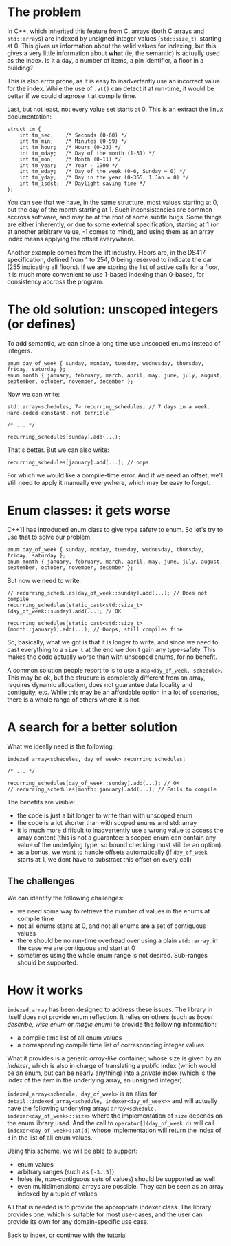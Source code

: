 <!--
Copyright 2022 Julien Blanc
Distributed under the Boost Software License, Version 1.0.
https://www.boost.org/LICENSE_1_0.txt
-->

# The problem

In C++, which inherited this feature from C, arrays (both C arrays and `std::array`s)
are indexed by unsigned integer values (`std::size_t`), starting at 0. This gives us
information about the valid values for indexing, but this gives a very little information
about **what** (ie, the semantic) is actually used as the index. Is it a day, a number of
items, a pin identifier, a floor in a building?

This is also error prone, as it is easy to inadvertently use an incorrect value for
the index. While the use of `.at()` can detect it at run-time, it would be better if
we could diagnose it at compile time.

Last, but not least, not every value set starts at 0. This is an extract the linux documentation:

```
struct tm {
    int tm_sec;    /* Seconds (0-60) */
    int tm_min;    /* Minutes (0-59) */
    int tm_hour;   /* Hours (0-23) */
    int tm_mday;   /* Day of the month (1-31) */
    int tm_mon;    /* Month (0-11) */
    int tm_year;   /* Year - 1900 */
    int tm_wday;   /* Day of the week (0-6, Sunday = 0) */
    int tm_yday;   /* Day in the year (0-365, 1 Jan = 0) */
    int tm_isdst;  /* Daylight saving time */
};
```

You can see that we have, in the same structure, most values starting at 0, but the day of the
month starting at 1. Such inconsistencies are common accross software, and may be at the root of
some subtle bugs. Some things are either inherently, or due to some external specification,
starting at 1 (or at another arbitrary value, -1 comes to mind), and using them as an array index
means applying the offset everywhere.

Another example comes from the lift industry. Floors are, in the DS417 specification, defined from
1 to 254, 0 being reserved to indicate the car (255 indicating all floors). If we are storing the
list of active calls for a floor, it is much more convenient to use 1-based indexing than 0-based,
for consistency accross the program.

# The old solution: unscoped integers (or defines)

To add semantic, we can since a long time use unscoped enums instead of integers.

```
enum day_of_week { sunday, monday, tuesday, wednesday, thursday, friday, saturday };
enum month { january, february, march, april, may, june, july, august, september, october, november, december };
```

Now we can write:
```
std::array<schedules, 7> recurring_schedules; // 7 days in a week. Hard-coded constant, not terrible

/* ... */

recurring_schedules[sunday].add(...);
```

That's better. But we can also write:

```
recurring_schedules[january].add(...); // oops
```

For which we would like a compile-time error. And if we need an offset, we'll still need to apply it
manually everywhere, which may be easy to forget.

# Enum classes: it gets worse

C++11 has introduced enum class to give type safety to enum. So let's try to use that to solve our problem.

```
enum day_of_week { sunday, monday, tuesday, wednesday, thursday, friday, saturday };
enum month { january, february, march, april, may, june, july, august, september, october, november, december };
```

But now we need to write:
```
// recurring_schedules[day_of_week::sunday].add(...); // Does not compile
recurring_schedules[static_cast<std::size_t>(day_of_week::sunday).add(...); // OK

recurring_schedules[static_cast<std::size_t>(month::january)].add(...); // Ooops, still compiles fine
```

So, basically, what we got is that it is longer to write, and since we need to cast everything to a
`size_t` at the end we don't gain any type-safety. This makes the code actually worse than with
unscoped enums, for no benefit.

A common solution people resort to is to use a `map<day_of_week, schedule>`. This may be ok, but the 
strucure is completely different from an array, requires dynamic allocation, does not guarantee data
locality and contiguity, etc. While this may be an affordable option in a lot of scenarios, there is
a whole range of others where it is not.

# A search for a better solution

What we ideally need is the following:
```
indexed_array<schedules, day_of_week> recurring_schedules;

/* ... */

recurring_schedules[day_of_week::sunday].add(...); // OK
// recurring_schedules[month::january].add(...); // Fails to compile
```

The benefits are visible:

* the code is just a bit longer to write than with unscoped enum
* the code is a lot shorter than with scoped enums and std::array
* it is much more difficult to inadvertently use a wrong value to access the array content (this is not
a guarantee: a scoped enum can contain any value of the underlying type, so bound checking must still be
an option).
* as a bonus, we want to handle offsets automatically (if `day_of_week` starts at 1, we dont have to
substract this offset on every call)

## The challenges

We can identify the following challenges:

* we need some way to retrieve the number of values in the enums at compile time
* not all enums starts at 0, and not all enums are a set of contiguous values
* there should be no run-time overhead over using a plain `std::array`, in the case 
we are contiguous and start at 0
* sometimes using the whole enum range is not desired. Sub-ranges should be supported.

# How it works

`indexed_array` has been designed to address these issues.
The library in itself does not provide enum reflection. It relies on others (such as *boost describe*,
*wise enum* or *magic enum*) to provide the following information:

* a compile time list of all enum values
* a corresponding compile time list of corresponding integer values

What it provides is a generic *array-like* container, whose size is given by an *indexer*, which is
also in charge of translating a *public* index (which would be an enum, but can be nearly anything)
 into a *private* index (which is the index of the item in the underlying array, an unsigned integer).

`indexed_array<schedule, day_of_week>` is an alias for `detail::indexed_array<schedule, indexer<day_of_week>>`
and will actually have the following underlying array: 
`array<schedule, indexer<day_of_week>::size>` where the implementation of `size`
depends on the enum library used. And the call to `operator[](day_of_week d)` will call
`indexer<day_of_week>::at(d)` whose implementation will return the index of `d` in the list
of all enum values.

Using this scheme, we will be able to support:

* enum values
* arbitrary ranges (such as `[-3..5]`)
* holes (ie, non-contiguous sets of values) should be supported as well
* even multidimensional arrays are possible. They can be seen as an array indexed by a tuple of values

All that is needed is to provide the appropriate indexer class. The library provides one, which is
suitable for most use-cases, and the user can provide its own for any domain-specific use case.

Back to [index](index.md), or continue with the [tutorial](tutorial.md)
